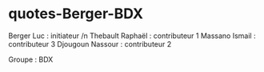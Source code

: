 # quotes-Berger-BDX

Berger Luc : initiateur /n
Thebault Raphaël : contributeur 1
Massano Ismail : contributeur 3
Djougoun Nassour : contributeur 2

Groupe : BDX

